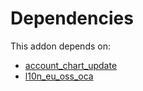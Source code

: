 # Dependencies

This addon depends on:

- [account_chart_update](https://github.com/bringout/oca-financial)
- [l10n_eu_oss_oca](https://github.com/bringout/oca-financial)
